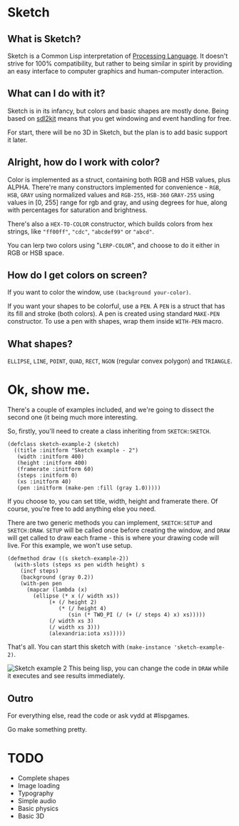 # Sketch

## What is Sketch?

Sketch is a Common Lisp interpretation of [Processing Language](https://processing.org). It doesn't strive for 100% compatibility, but rather to being similar in spirit by providing an easy interface to computer graphics and human-computer interaction.

## What can I do with it?

Sketch is in its infancy, but colors and basic shapes are mostly done. Being based on [sdl2kit](https://github.com/lispgames/sdl2kit) means that you get windowing and event handling for free.

For start, there will be no 3D in Sketch, but the plan is to add basic support it later.

## Alright, how do I work with color?

Color is implemented as a struct, containing both RGB and HSB values, plus ALPHA. There're many constructors implemented for convenience - `RGB`, `HSB`, `GRAY` using normalized values and `RGB-255`, `HSB-360` `GRAY-255` using values in [0, 255] range for rgb and gray, and using degrees for hue, along with percentages for saturation and brightness.

There's also a `HEX-TO-COLOR` constructor, which builds colors from hex strings, like `"ff00ff"`, `"cdc"`, `"abcdef99"` or `"abcd"`.

You can lerp two colors using "`LERP-COLOR`", and choose to do it either in RGB or HSB space.

## How do I get colors on screen?

If you want to color the window, use `(background your-color)`.

If you want your shapes to be colorful, use a `PEN`. A `PEN` is a struct that has its fill and stroke (both colors). A pen is created using standard `MAKE-PEN` constructor. To use a pen with shapes, wrap them inside `WITH-PEN` macro.

## What shapes?

`ELLIPSE`, `LINE`, `POINT`, `QUAD`, `RECT`, `NGON` (regular convex polygon) and `TRIANGLE`.

# Ok, show me.

There's a couple of examples included, and we're going to dissect the second one (it being much more interesting.

So, firstly, you'll need to create a class inheriting from `SKETCH:SKETCH`.

```
(defclass sketch-example-2 (sketch)
  ((title :initform "Sketch example - 2")
   (width :initform 400)
   (height :initform 400)
   (framerate :initform 60)
   (steps :initform 0)
   (xs :initform 40)
   (pen :initform (make-pen :fill (gray 1.0)))))
```

If you choose to, you can set title, width, height and framerate there. Of course, you're free to add anything else you need.

There are two generic methods you can implement, `SKETCH:SETUP` and `SKETCH:DRAW`. `SETUP` will be called once before creating the window, and `DRAW` will get called to draw each frame - this is where your drawing code will live. For this example, we won't use setup.

```
(defmethod draw ((s sketch-example-2))
  (with-slots (steps xs pen width height) s
    (incf steps)
    (background (gray 0.2))
    (with-pen pen
      (mapcar (lambda (x)
		(ellipse (* x (/ width xs))
			 (+ (/ height 2)
			    (* (/ height 4)
			       (sin (* TWO_PI (/ (+ (/ steps 4) x) xs)))))
			 (/ width xs 3)
			 (/ width xs 3)))
			 (alexandria:iota xs)))))
```

That's all. You can start this sketch with `(make-instance 'sketch-example-2)`.

![Sketch example 2](http://idle.rs/~vydd/sketch/sketchexample2.png)
This being lisp, you can change the code in `DRAW` while it executes and see results immediately.

## Outro

For everything else, read the code or ask vydd at #lispgames. 

Go make something pretty.

# TODO

* Complete shapes
* Image loading
* Typography
* Simple audio
* Basic physics
* Basic 3D
